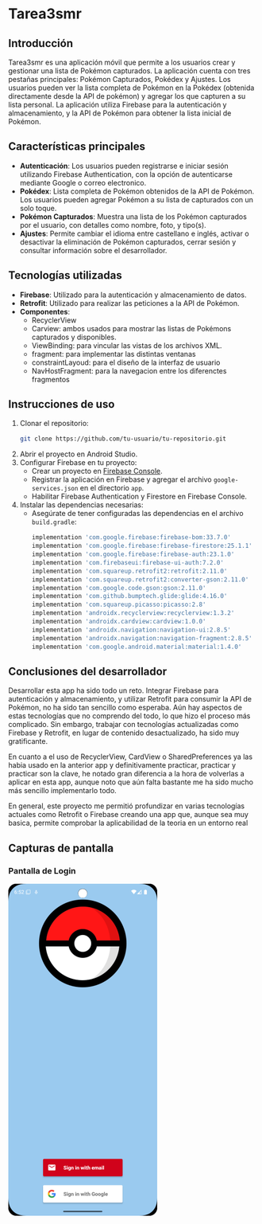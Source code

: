 # Tarea3smr

## Introducción
Tarea3smr es una aplicación móvil que permite a los usuarios crear y gestionar una lista de Pokémon capturados. 
La aplicación cuenta con tres pestañas principales: Pokémon Capturados, Pokédex y Ajustes. 
Los usuarios pueden ver la lista completa de Pokémon en la Pokédex (obtenida directamente desde la API de pokémon) y agregar los que capturen a su lista personal. 
La aplicación utiliza Firebase para la autenticación y almacenamiento, y la API de Pokémon para obtener la lista inicial de Pokémon.

## Características principales
- **Autenticación**: Los usuarios pueden registrarse e iniciar sesión utilizando Firebase Authentication, con la opción de autenticarse mediante Google o correo electronico.
- **Pokédex**: Lista completa de Pokémon obtenidos de la API de Pokémon. Los usuarios pueden agregar Pokémon a su lista de capturados con un solo toque.
- **Pokémon Capturados**: Muestra una lista de los Pokémon capturados por el usuario, con detalles como nombre, foto, y tipo(s).
- **Ajustes**: Permite cambiar el idioma entre castellano e inglés, activar o desactivar la eliminación de Pokémon capturados, cerrar sesión y consultar información sobre el desarrollador.

## Tecnologías utilizadas
- **Firebase**: Utilizado para la autenticación y almacenamiento de datos.
- **Retrofit**: Utilizado para realizar las peticiones a la API de Pokémon.
- **Componentes**:
  - RecyclerView
  - Carview: ambos usados para mostrar las listas de Pokémons capturados y disponibles.
  - ViewBinding: para vincular las vistas de los archivos XML.
  - fragment: para implementar las distintas ventanas
  - constraintLayoud: para el diseño de la interfaz de usuario
  - NavHostFragment: para la navegacion entre los diferenctes fragmentos

## Instrucciones de uso
1. Clonar el repositorio:
    ```bash
    git clone https://github.com/tu-usuario/tu-repositorio.git
    ```
2. Abrir el proyecto en Android Studio.
3. Configurar Firebase en tu proyecto:
    - Crear un proyecto en [Firebase Console](https://console.firebase.google.com/).
    - Registrar la aplicación en Firebase y agregar el archivo `google-services.json` en el directorio `app`.
    - Habilitar Firebase Authentication y Firestore en Firebase Console.
4. Instalar las dependencias necesarias:
    - Asegúrate de tener configuradas las dependencias en el archivo `build.gradle`:
       ```gradle
       implementation 'com.google.firebase:firebase-bom:33.7.0'
       implementation 'com.google.firebase:firebase-firestore:25.1.1'
       implementation 'com.google.firebase:firebase-auth:23.1.0'
       implementation 'com.firebaseui:firebase-ui-auth:7.2.0'
       implementation 'com.squareup.retrofit2:retrofit:2.11.0'
       implementation 'com.squareup.retrofit2:converter-gson:2.11.0'
       implementation 'com.google.code.gson:gson:2.11.0'
       implementation 'com.github.bumptech.glide:glide:4.16.0'
       implementation 'com.squareup.picasso:picasso:2.8'
       implementation 'androidx.recyclerview:recyclerview:1.3.2'
       implementation 'androidx.cardview:cardview:1.0.0'
       implementation 'androidx.navigation:navigation-ui:2.8.5'
       implementation 'androidx.navigation:navigation-fragment:2.8.5'
       implementation 'com.google.android.material:material:1.4.0'
        ```

## Conclusiones del desarrollador
Desarrollar esta app ha sido todo un reto. Integrar Firebase para autenticación y almacenamiento, y utilizar Retrofit para consumir la API de Pokémon, no ha sido tan sencillo como esperaba.
Aún hay aspectos de estas tecnologías que no comprendo del todo, lo que hizo el proceso más complicado. Sin embargo, trabajar con tecnologías actualizadas como Firebase y Retrofit, en lugar de contenido desactualizado, ha sido muy gratificante. 

En cuanto a el uso de RecyclerView, CardView o SharedPreferences ya las habia usado en la anterior app y definitivamente practicar, practicar y practicar son la clave, he notado gran diferencia
a la hora de volverlas a aplicar en esta app, aunque noto que aún falta bastante me ha sido mucho más sencillo implementarlo todo.

En general, este proyecto me permitió profundizar en varias tecnologías actuales como Retrofit o Firebase creando una app que, aunque sea muy basica, permite comprobar la aplicabilidad de la teoria en un entorno real

## Capturas de pantalla

### Pantalla de Login
![Pantalla de Login](capturas/pantalla_login.png)

